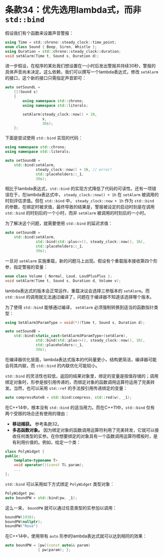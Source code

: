 # 条款34：优先选用lambda式，而非`std::bind`

假设我们有个函数来设置声音警报：

```cpp
using Time = std;:chrono::steady_clock::time_point;
enum class Sound { Beep, Siren, Whistle };
using Duration = std::chrono::steady_clock::duration;
void setAlarm(Time t, Sound s, Duration d);
```

进一步假设，在程序的某处我们想设置在一小时后发出警报并持续30秒，警报的具体声音尚未决定。这么依赖，我们可以撰写一个lambda表达式，修改 `setAlarm` 的接口，这个新的接口只需指定声音即可：

```cpp
auto setSoundL =
    [](Sound s)
    {
        using namespace std::chrono;
        using namespace std::literals;

        setAlarm(steady_clock::now() + 1h,
                 s,
                 30s);
    };
```

下面是尝试使用 `std::bind` 实现的代码：

```cpp
using namespace std::chrono;
using namespace std::literals;

auto setSoundB =
    std::bind(setAlarm,
              steady_clock::now() + 1h, // error!
              std::placeholders::_1,
              30s);
```

相比于lambda表达式，`std::bind` 的实现方式降低了代码的可读性。还有一项错误在于，在lambda表达式中， `steady_clock::now() + 1h` 在 `setAlarm` 被调用的时刻评估求值。但在 `std::bind` 中， `steady_clock::now + 1h` 作为 `std::bind` 的参数，在绑定时被求值，最终导致的结果是，警报被设定的启动时刻是在调用 `std::bind` 的时刻后的一个小时，而非 `setAlarm` 被调用的时刻后的一小时。

为了解决这个问题，就需要使用 `std::bind` 的延迟求值：

```cpp
auto setSoundB =
    std::bind(setAlarm,
              std::bind(std::plus<>(), steady_clock::now(), 1h),
              std::placeholders::_1,
              30s);
```


一旦对 `setAlarm` 实施重载，新的问题马上出现。假设有个重载版本接收第四个形参，指定警报的音量：

```cpp
enum class Volume { Normal, Loud, LoudPlusPlus };
void setAlarm(Time t, Sound s, Duration d, Volume v);
```

lambda表达式的版本会正常运作，重载决议会选择三参版本的 `setAlarm`。而 `std::bind` 的调用就无法通过编译了，问题在于编译器不知道该选择哪个版本。

为了使得 `std::bind` 能够通过编译， `setAlarm` 必须强制转换到适当的函数指针类型：

```cpp
using SetAlarm3ParamType = void(*)(Time t, Sound s, Duration d);

auto setSoundB =
    std::bind(static_cast<SetAlarm3ParamType>(setAlarm),
              std::bind(std::plus<>(), steady_clock::now(), 1h),
              std::placeholders::_1,
              30s);
```

在编译器优化层面，lambda表达式版本的代码量更小，结构更简洁，编译器可能会将其内联，而 `std::bind` 的内联优化可能较小。

`std::bind` 的灵活性也较低，返回的结果对象里，绑定的变量是按值存储的；调用绑定对象时，形参是按引用传递的，而绑定对象的函数调用运算符运用了完美转发。当然，也可以采用 `std::ref` 的手法按引用传递绑定的变量：

```cpp
auto compressRateB = std::bind(compress, std::red(w), _1);
```

在C++14中，根本没有 `std::bind` 的适当用力。而在C++11中，`std::bind` 仅有两个受限的场合还有使用的理由：

- **移动捕获。** 参考条款32。
- **多态函数对象。** 因为绑定对象的函数调用运算符利用了完美转发，它就可以接收任何类型的实参。在你想要绑定的对象具有一个函数调用运算符模板时，是有利用价值的。例如，给定一个类：

```cpp
class PolyWidget {
public:
    template<typename T>
    void operator()(const T& param);
    ...
};
```

`std::bind` 可以采用如下方式绑定 `PolyWidget` 类型对象：

```cpp
PolyWidget pw;
auto boundPW = std::bind(pw, _1);
```

这么一来， `boundPW` 就可以通过任意类型的实参加以调用：

```cpp
boundPW(1930);
boundPW(nullptr);
boundPW("Rose")
```

在C++14中，使用带有 `auto` 形参的lambda表达式就可以达到相同的效果：

```cpp
auto boundPW = [pw](const auto&& param)
               { pw(param); };
```